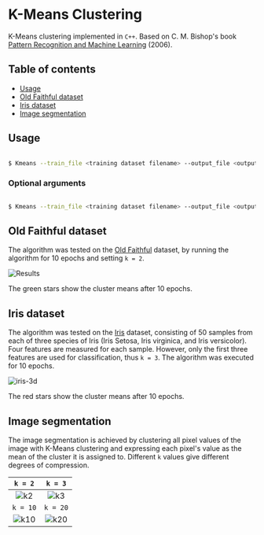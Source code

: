 # K-Means Clustering
K-Means clustering implemented in `C++`. Based on C. M. Bishop's book [Pattern Recognition and Machine Learning](https://www.microsoft.com/en-us/research/uploads/prod/2006/01/Bishop-Pattern-Recognition-and-Machine-Learning-2006.pdf) (2006).

## Table of contents
  - [Usage](#usage)
  - [Old Faithful dataset](#old-faithful-dataset)
  - [Iris dataset](#iris-dataset)
  - [Image segmentation](#image-segmentation)

## Usage

```bash

$ Kmeans --train_file <training dataset filename> --output_file <output filename> 

```
### Optional arguments

```bash

$ Kmeans --train_file <training dataset filename> --output_file <output filename> --epochs <number of epochs> --means <number of clusters> 

```

## Old Faithful dataset
The algorithm was tested on the [Old Faithful](https://gist.github.com/curran/4b59d1046d9e66f2787780ad51a1cd87) dataset, by running the algorithm for 10 epochs and setting `k = 2`.

![Results](https://user-images.githubusercontent.com/50104866/147732730-7b57fc9d-6a0d-4167-9edf-f90eee04e476.png)

The green stars show the cluster means after 10 epochs.

## Iris dataset
The algorithm was tested on the [Iris](https://www.kaggle.com/datasets/arshid/iris-flower-dataset) dataset, consisting of 50 samples from each of three species of Iris (Iris Setosa, Iris virginica, and Iris versicolor). Four features are measured for each sample. However, only the first three features are used for classification, thus `k = 3`. The algorithm was executed for 10 epochs.

![iris-3d](https://user-images.githubusercontent.com/50104866/174447457-67512d3c-f703-4fe3-aa87-fac46c458268.png)

The red stars show the cluster means after 10 epochs.

## Image segmentation

The image segmentation is achieved by clustering all pixel values of the image with K-Means clustering and expressing each pixel's value as the mean of the cluster it is assigned to. Different `k` values give different degrees of compression.

| `k = 2` | `k = 3` |
| :---:| :---:|
| ![k2](https://user-images.githubusercontent.com/50104866/147850348-e0e39a07-8423-4041-a415-250e997a8c91.png)| ![k3](https://user-images.githubusercontent.com/50104866/147826186-b160e4ee-27f7-4ede-8666-3de4c8e68795.png) |
| `k = 10` | `k = 20` |
| ![k10](https://user-images.githubusercontent.com/50104866/147826188-c05b83d3-21bc-4a1d-8572-805097fd7289.png)| ![k20](https://user-images.githubusercontent.com/50104866/147826189-8bc435d0-a206-4d23-93e7-751e628d35cb.png) |
